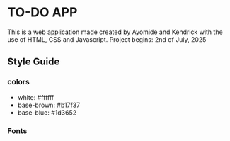 # TO-DO APP

This is a web application made created by Ayomide and Kendrick with the use of HTML, CSS and Javascript.
Project begins: 2nd of July, 2025

## Style Guide

### colors

- white: #ffffff
- base-brown: #b17f37
- base-blue: #1d3652

### Fonts
